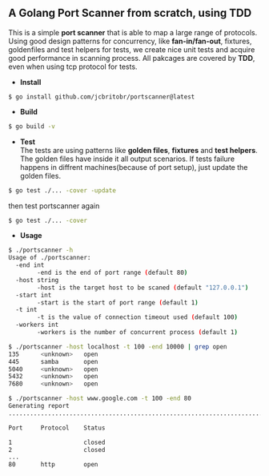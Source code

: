 ## A Golang Port Scanner from scratch, using TDD
This is a simple **port scanner** that is able to map a large range of protocols. Using good design patterns for concurrency, like **fan-in/fan-out**, fixtures, goldenfiles and test helpers for tests, we create nice unit tests and acquire good performance in scanning process. All pakcages are covered by **TDD**, even when using tcp protocol for tests.

* **Install**
```
$ go install github.com/jcbritobr/portscanner@latest
```
* **Build**
```sh
$ go build -v
```

* **Test** \
The tests are using patterns like **golden files**, **fixtures** and **test helpers**. The golden files have inside it all output scenarios.
If tests failure happens in diffrent machines(because of port setup), just update the golden files.

```sh
$ go test ./... -cover -update
```
then test portscanner again

```sh
$ go test ./... -cover
```

* **Usage**
```sh
$ ./portscanner -h
Usage of ./portscanner:
  -end int
        -end is the end of port range (default 80)
  -host string
        -host is the target host to be scaned (default "127.0.0.1")
  -start int
        -start is the start of port range (default 1)
  -t int
        -t is the value of connection timeout used (default 100)
  -workers int
        -workers is the number of concurrent process (default 1)
```

```sh
$ ./portscanner -host localhost -t 100 -end 10000 | grep open
135      <unknown>   open
445      samba       open
5040     <unknown>   open
5432     <unknown>   open
7680     <unknown>   open
```

```sh
$ ./portscanner -host www.google.com -t 100 -end 80
Generating report
................................................................................

Port     Protocol    Status

1                    closed
2                    closed
...
80       http        open
```